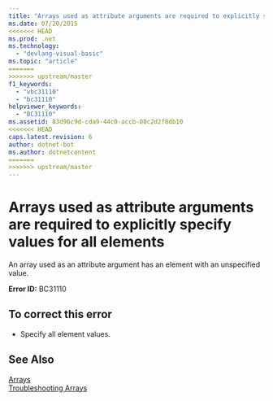 ```yaml
---
title: "Arrays used as attribute arguments are required to explicitly specify values for all elements"
ms.date: 07/20/2015
<<<<<<< HEAD
ms.prod: .net
ms.technology: 
  - "devlang-visual-basic"
ms.topic: "article"
=======
>>>>>>> upstream/master
f1_keywords: 
  - "vbc31110"
  - "bc31110"
helpviewer_keywords: 
  - "BC31110"
ms.assetid: 83d96c9d-cda9-44c0-accb-08c2d2f8db10
<<<<<<< HEAD
caps.latest.revision: 6
author: dotnet-bot
ms.author: dotnetcontent
=======
>>>>>>> upstream/master
---
```

# Arrays used as attribute arguments are required to explicitly specify values for all elements
An array used as an attribute argument has an element with an unspecified value.  
  
 **Error ID:** BC31110  
  
## To correct this error  
  
-   Specify all element values.  
  
## See Also  
 [Arrays](../../visual-basic/programming-guide/language-features/arrays/index.md)  
 [Troubleshooting Arrays](../../visual-basic/programming-guide/language-features/arrays/troubleshooting-arrays.md)

